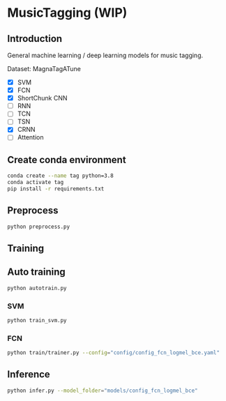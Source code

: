 # MusicTagging (WIP)

## Introduction
General machine learning / deep learning models for music tagging.

Dataset: MagnaTagATune

- [x] SVM
- [x] FCN
- [x] ShortChunk CNN
- [ ] RNN
- [ ] TCN
- [ ] TSN
- [x] CRNN
- [ ] Attention

## Create conda environment
```bash
conda create --name tag python=3.8
conda activate tag
pip install -r requirements.txt 
```
## Preprocess
```bash
python preprocess.py
```
## Training

## Auto training
```bash
python autotrain.py
```

### SVM
```bash
python train_svm.py
```

### FCN
```bash
python train/trainer.py --config="config/config_fcn_logmel_bce.yaml"
```

## Inference
```bash
python infer.py --model_folder="models/config_fcn_logmel_bce"
```

